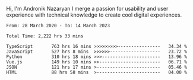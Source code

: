 Hi, I'm Andronik Nazaryan
I merge a passion for usability and user experience with technical knowledge to create cool digital experiences.


<!--START_SECTION:waka-->

```text
From: 28 March 2020 - To: 14 March 2023

Total Time: 2,222 hrs 33 mins

TypeScript       763 hrs 16 mins >>>>>>>>>----------------   34.34 %
JavaScript       527 hrs 8 mins  >>>>>>-------------------   23.72 %
Python           310 hrs 18 mins >>>----------------------   13.96 %
Vue.js           149 hrs 10 mins >>-----------------------   06.71 %
JSON             121 hrs 17 mins >------------------------   05.46 %
HTML             88 hrs 58 mins  >------------------------   04.00 %
```

<!--END_SECTION:waka-->
